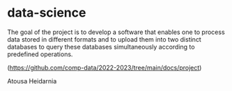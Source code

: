 # data-science
The goal of the project is to develop a software that enables one to process data stored in different formats and to upload them into two distinct databases to query these databases simultaneously according to predefined operations.

(https://github.com/comp-data/2022-2023/tree/main/docs/project)

Atousa Heidarnia
